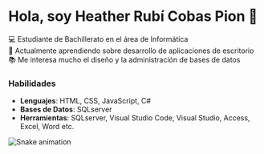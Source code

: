 # Hola, soy Heather Rubí Cobas Pion 👋

💻 Estudiante de Bachillerato en el área de Informática  
🌱 Actualmente aprendiendo sobre desarrollo de aplicaciones de escritorio  
📚 Me interesa mucho el diseño y la administración de bases de datos

### Habilidades
- **Lenguajes**: HTML, CSS, JavaScript, C#
- **Bases de Datos**: SQLserver
- **Herramientas**: SQLserver, Visual Studio Code, Visual Studio, Access, Excel, Word etc.


![Snake animation](https://github.com/TU_USUARIO/TU_USUARIO/blob/output/github-contribution-grid-snake.svg)

  

<!---
HeatherCobas/HeatherCobas is a ✨ special ✨ repository because its `README.md` (this file) appears on your GitHub profile.
You can click the Preview link to take a look at your changes.
--->
